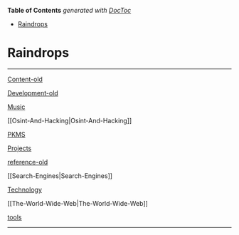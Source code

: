 <!-- START doctoc generated TOC please keep comment here to allow auto update -->
<!-- DON'T EDIT THIS SECTION, INSTEAD RE-RUN doctoc TO UPDATE -->
**Table of Contents**  *generated with [DocToc](https://github.com/thlorenz/doctoc)*

- [Raindrops](#raindrops)

<!-- END doctoc generated TOC please keep comment here to allow auto update -->

# Raindrops

---

[Content-old](../02%20-%20AREAS/AI%20STUFF/AI-MTHRFCKR/Content/Content-old.md)

[Development-old](../02%20-%20AREAS/AI%20STUFF/AI-MTHRFCKR/Development/Development-old.md)

[Music](../02%20-%20AREAS/AI%20STUFF/AI-MTHRFCKR/Audio/Music.md)

[[Osint-And-Hacking|Osint-And-Hacking]]

[PKMS](PKMS.md)

[Projects](Projects.md)

[reference-old](../03%20-%20DOCUMENTATION/AUTOMATION/pipedream/docs/docs/cli/reference/reference-old.md)

[[Search-Engines|Search-Engines]]

[Technology](Technology.md)

[[The-World-Wide-Web|The-World-Wide-Web]]

[tools](../03%20-%20DOCUMENTATION/make/tools.md)

---